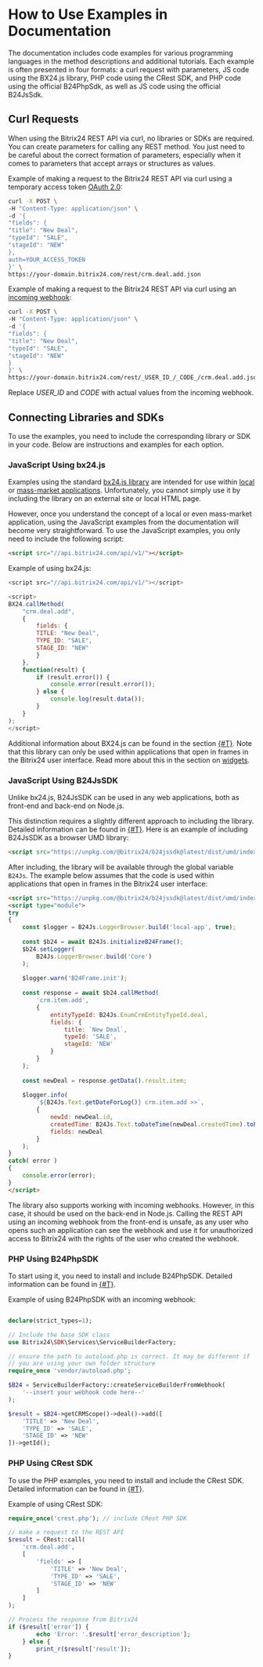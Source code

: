 # How to Use Examples in Documentation

The documentation includes code examples for various programming languages in the method descriptions and additional tutorials. Each example is often presented in four formats: a curl request with parameters, JS code using the BX24.js library, PHP code using the CRest SDK, and PHP code using the official B24PhpSdk, as well as JS code using the official B24JsSdk.

## Curl Requests

When using the Bitrix24 REST API via curl, no libraries or SDKs are required. You can create parameters for calling any REST method. You just need to be careful about the correct formation of parameters, especially when it comes to parameters that accept arrays or structures as values.

Example of making a request to the Bitrix24 REST API via curl using a temporary access token [OAuth 2.0](../api-reference/oauth/index.md):

```bash
curl -X POST \
-H "Content-Type: application/json" \
-d '{
"fields": {
"title": "New Deal",
"typeId": "SALE",
"stageId": "NEW"
},
auth=YOUR_ACCESS_TOKEN
}' \
https://your-domain.bitrix24.com/rest/crm.deal.add.json
```

Example of making a request to the Bitrix24 REST API via curl using an [incoming webhook](../local-integrations/local-webhooks.md):

```bash
curl -X POST \
-H "Content-Type: application/json" \
-d '{
"fields": {
"title": "New Deal",
"typeId": "SALE",
"stageId": "NEW"
}
}' \
https://your-domain.bitrix24.com/rest/_USER_ID_/_CODE_/crm.deal.add.json
```

Replace _USER_ID_ and _CODE_ with actual values from the incoming webhook.

## Connecting Libraries and SDKs

To use the examples, you need to include the corresponding library or SDK in your code. Below are instructions and examples for each option.

### JavaScript Using bx24.js

Examples using the standard [bx24.js library](../sdk/bx24-js-sdk/index.md) are intended for use within [local](../local-integrations/local-apps.md) or [mass-market applications](../market/index.md). Unfortunately, you cannot simply use it by including the library on an external site or local HTML page.

However, once you understand the concept of a local or even mass-market application, using the JavaScript examples from the documentation will become very straightforward. To use the JavaScript examples, you only need to include the following script:

```html
<script src="//api.bitrix24.com/api/v1/"></script>
```

Example of using bx24.js:

```js
<script src="//api.bitrix24.com/api/v1/"></script>

<script>
BX24.callMethod(
    "crm.deal.add",
    {
        fields: {
        TITLE: "New Deal",
        TYPE_ID: "SALE",
        STAGE_ID: "NEW"
        }
    },
    function(result) {
        if (result.error()) {
            console.error(result.error());
        } else {
            console.log(result.data());
        }
    }
);
</script>
```

Additional information about BX24.js can be found in the section [{#T}](../sdk/bx24-js-sdk/index.md). Note that this library can only be used within applications that open in frames in the Bitrix24 user interface. Read more about this in the section on [widgets](../api-reference/widgets/index.md).

### JavaScript Using B24JsSDK

Unlike bx24.js, B24JsSDK can be used in any web applications, both as front-end and back-end on Node.js.

This distinction requires a slightly different approach to including the library. Detailed information can be found in [{#T}](../sdk/b24jssdk/index.md). Here is an example of including B24JsSDK as a browser UMD library:

```html
<script src="https://unpkg.com/@bitrix24/b24jssdk@latest/dist/umd/index.min.js"></script>
```

After including, the library will be available through the global variable `B24Js`. The example below assumes that the code is used within applications that open in frames in the Bitrix24 user interface:

```html
<script src="https://unpkg.com/@bitrix24/b24jssdk@latest/dist/umd/index.min.js"></script>
<script type="module">
try
{
    const $logger = B24Js.LoggerBrowser.build('local-app', true);
    
    const $b24 = await B24Js.initializeB24Frame();
    $b24.setLogger(
        B24Js.LoggerBrowser.build('Core')
    );
    
    $logger.warn('B24Frame.init');
    
    const response = await $b24.callMethod(
        'crm.item.add',
        {
            entityTypeId: B24Js.EnumCrmEntityTypeId.deal,
            fields: {
                title: `New Deal`,
                typeId: 'SALE',
                stageId: 'NEW'
            }
        }
    );
    
    const newDeal = response.getData().result.item;
    
    $logger.info(
        `${B24Js.Text.getDateForLog()} crm.item.add >>`,
        {
            newId: newDeal.id,
            createdTime: B24Js.Text.toDateTime(newDeal.createdTime).toFormat('HH:mm:ss'),
            fields: newDeal
        }
    );
}
catch( error )
{
    console.error(error);
}
</script>
```

The library also supports working with incoming webhooks. However, in this case, it should be used on the back-end in Node.js. Calling the REST API using an incoming webhook from the front-end is unsafe, as any user who opens such an application can see the webhook and use it for unauthorized access to Bitrix24 with the rights of the user who created the webhook.

### PHP Using B24PhpSDK

To start using it, you need to install and include B24PhpSDK. Detailed information can be found in [{#T}](../sdk/b24phpsdk/index.md).

Example of using B24PhpSDK with an incoming webhook:

```php

declare(strict_types=1);

// Include the base SDK class
use Bitrix24\SDK\Services\ServiceBuilderFactory;

// ensure the path to autoload.php is correct. It may be different if
// you are using your own folder structure 
require_once 'vendor/autoload.php'; 

$B24 = ServiceBuilderFactory::createServiceBuilderFromWebhook(
    '--insert your webhook code here--'
);

$result = $B24->getCRMScope()->deal()->add([
    'TITLE' => 'New Deal',
    'TYPE_ID' => 'SALE',
    'STAGE_ID' => 'NEW'
])->getId();
```

### PHP Using CRest SDK

To use the PHP examples, you need to install and include the CRest SDK. Detailed information can be found in [{#T}](../sdk/crest-php-sdk/index.md).

Example of using CRest SDK:

```php
require_once('crest.php'); // include CRest PHP SDK

// make a request to the REST API
$result = CRest::call(
    'crm.deal.add',
    [
        'fields' => [
            'TITLE' => 'New Deal',
            'TYPE_ID' => 'SALE',
            'STAGE_ID' => 'NEW'
        ]
    ]
);

// Process the response from Bitrix24
if ($result['error']) {
        echo 'Error: '.$result['error_description'];
    } else {
        print_r($result['result']);
}
```